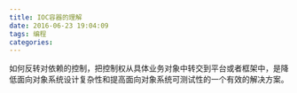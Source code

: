 ```yaml
---
title: IOC容器的理解
date: 2016-06-23 19:04:09
tags: 编程
categories:
---
```


﻿如何反转对依赖的控制，把控制权从具体业务对象中转交到平台或者框架中，是降低面向对象系统设计复杂性和提高面向对象系统可测试性的一个有效的解决方案。
